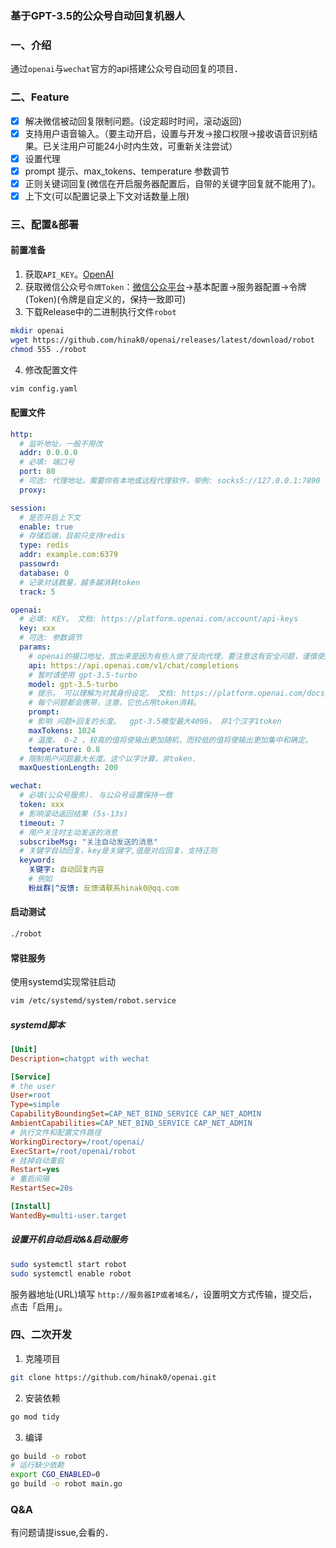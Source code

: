 ### 基于GPT-3.5的公众号自动回复机器人
### 一、介绍
通过`openai`与`wechat`官方的api搭建公众号自动回复的项目．
### 二、Feature
- [x] 解决微信被动回复限制问题。(设定超时时间，滚动返回)
- [x] 支持用户语音输入。（要主动开启，设置与开发->接口权限->接收语音识别结果。已关注用户可能24小时内生效，可重新关注尝试）
- [x] 设置代理
- [x] prompt 提示、max_tokens、temperature 参数调节
- [x] 正则关键词回复(微信在开启服务器配置后，自带的关键字回复就不能用了)。
- [x] 上下文(可以配置记录上下文对话数量上限)

### 三、配置&部署
#### 前置准备
1. 获取`API_KEY`。[OpenAI](https://beta.openai.com/account/api-keys)
2. 获取微信公众号`令牌Token`：[微信公众平台](https://mp.weixin.qq.com/)->基本配置->服务器配置->令牌(Token)(令牌是自定义的，保持一致即可)
3. 下载Release中的二进制执行文件`robot`
```bash
mkdir openai
wget https://github.com/hinak0/openai/releases/latest/download/robot
chmod 555 ./robot
```
4. 修改配置文件
```bash
vim config.yaml
```
#### 配置文件
```yaml
http:
  # 监听地址，一般不用改
  addr: 0.0.0.0
  # 必填: 端口号
  port: 80
  # 可选: 代理地址。需要你有本地或远程代理软件，举例: socks5://127.0.0.1:7890 或 7891
  proxy:

session:
  # 是否开启上下文
  enable: true
  # 存储后端，目前只支持redis
  type: redis
  addr: example.com:6379
  passowrd:
  database: 0
  # 记录对话数量，越多越消耗token
  track: 5

openai:
  # 必填: KEY。 文档: https://platform.openai.com/account/api-keys
  key: xxx
  # 可选: 参数调节
  params:
    # openai的接口地址，放出来是因为有些人做了反向代理，要注意这有安全问题，谨慎使用
    api: https://api.openai.com/v1/chat/completions
    # 暂时请使用 gpt-3.5-turbo
    model: gpt-3.5-turbo
    # 提示。 可以理解为对其身份设定。 文档: https://platform.openai.com/docs/guides/chat/introduction
    # 每个问题都会携带，注意，它也占用token消耗。
    prompt:
    # 影响 问题+回复的长度。  gpt-3.5模型最大4096， 非1个汉字1token
    maxTokens: 1024
    # 温度。 0-2 。较高的值将使输出更加随机，而较低的值将使输出更加集中和确定。
    temperature: 0.8
  # 限制用户问题最大长度。这个以字计算，非token.
  maxQuestionLength: 200

wechat:
  # 必填(公众号服务). 与公众号设置保持一致
  token: xxx
  # 影响滚动返回结果 (5s-13s)
  timeout: 7
  # 用户关注时主动发送的消息
  subscribeMsg: "关注自动发送的消息"
  # 关键字自动回复，key是关键字,值是对应回复，支持正则
  keyword:
    关键字: 自动回复内容
    # 例如
    粉丝群|^反馈: 反馈请联系hinak0@qq.com
```
#### 启动测试
```bash
./robot
```
#### 常驻服务

使用systemd实现常驻启动
```bash
vim /etc/systemd/system/robot.service
```
##### systemd脚本
```ini
[Unit]
Description=chatgpt with wechat

[Service]
# the user
User=root
Type=simple
CapabilityBoundingSet=CAP_NET_BIND_SERVICE CAP_NET_ADMIN
AmbientCapabilities=CAP_NET_BIND_SERVICE CAP_NET_ADMIN
# 执行文件和配置文件路径
WorkingDirectory=/root/openai/
ExecStart=/root/openai/robot
# 挂掉自动重启
Restart=yes
# 重启间隔
RestartSec=20s

[Install]
WantedBy=multi-user.target
```
##### 设置开机自动启动&&启动服务
```bash
sudo systemctl start robot
sudo systemctl enable robot
```
服务器地址(URL)填写 `http://服务器IP或者域名/`，设置明文方式传输，提交后，点击「启用」。
### 四、二次开发
1. 克隆项目
```bash
git clone https://github.com/hinak0/openai.git
```
2. 安装依赖
```bash
go mod tidy
```
3. 编译
```bash
go build -o robot
# 运行缺少依赖
export CGO_ENABLED=0
go build -o robot main.go
```

### Q&A
有问题请提issue,会看的．
